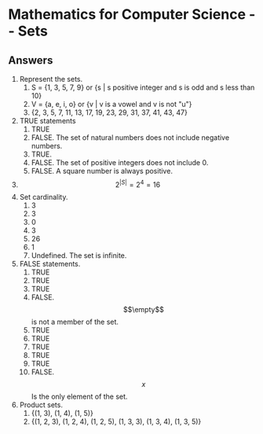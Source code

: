 # Mathematics for Computer Science -- Sets

<script src="https://cdn.mathjax.org/mathjax/latest/MathJax.js?config=TeX-AMS-MML_HTMLorMML" type="text/javascript"></script>

## Answers

1. Represent the sets.
   1. S = {1, 3, 5, 7, 9} or {s | s positive integer and s is odd and s less than 10}
   2. V = {a, e, i, o} or {v | v is a vowel and v is not "u"}
   3. {2, 3, 5, 7, 11, 13, 17, 19, 23, 29, 31, 37, 41, 43, 47}
2. TRUE statements
   1. TRUE
   2. FALSE. The set of natural numbers does not include negative numbers.
   3. TRUE.
   4. FALSE. The set of positive integers does not include 0.
   5. FALSE. A square number is always positive.
3. $$2^{|S|} = 2^4 = 16$$
4. Set cardinality.
   1. 3
   2. 3
   3. 0
   4. 3
   5. 26
   6. 1
   7. Undefined. The set is infinite.
5. FALSE statements.
   1. TRUE
   2. TRUE
   3. TRUE
   4. FALSE. $$\empty$$ is not a member of the set.
   5. TRUE
   6. TRUE
   7. TRUE
   8. TRUE
   9. TRUE
   10. FALSE. $$x$$ Is the only element of the set.
6. Product sets.
   1. {(1, 3), (1, 4), (1, 5)}
   2. {(1, 2, 3), (1, 2, 4), (1, 2, 5), (1, 3, 3), (1, 3, 4), (1, 3, 5)}